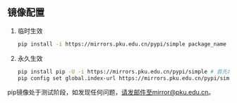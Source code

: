 ## 镜像配置

1. 临时生效
    ```bash
    pip install -i https://mirrors.pku.edu.cn/pypi/simple package_name
    ```

2. 永久生效
    ```bash
    pip install pip -U -i https://mirrors.pku.edu.cn/pypi/simple # 首先将pip版本升级至10.0.0+
    pip config set global.index-url https://mirrors.pku.edu.cn/pypi/simple
    ```

pip镜像处于测试阶段，如发现任何问题，请发邮件至mirror@pku.edu.cn。
